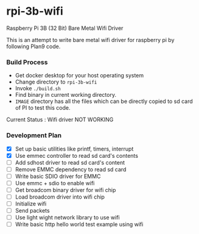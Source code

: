 # rpi-3b-wifi
Raspberry Pi 3B (32 Bit) Bare Metal Wifi Driver

This is an attempt to write bare metal wifi driver for raspberry pi by following Plan9 code.

### Build Process
- Get docker desktop for your host operating system
- Change directory to `rpi-3b-wifi`
- Invoke `./build.sh`
- Find binary in current working directory.
- `IMAGE` directory has all the files which can be directly copied to sd card of PI to test this code.

Current Status : Wifi driver NOT WORKING

### Development Plan
- [x] Set up basic utilities like printf, timers, interrupt
- [x] Use emmec controller to read sd card's contents
- [ ] Add sdhost driver to read sd card's content
- [ ] Remove EMMC dependency to read sd card
- [ ] Write basic SDIO driver for EMMC
- [ ] Use emmc + sdio to enable wifi
- [ ] Get broadcom binary driver for wifi chip
- [ ] Load broadcom driver into wifi chip
- [ ] Initialize wifi
- [ ] Send packets
- [ ] Use light wight network library to use wifi
- [ ] Write basic http hello world test example using wifi
